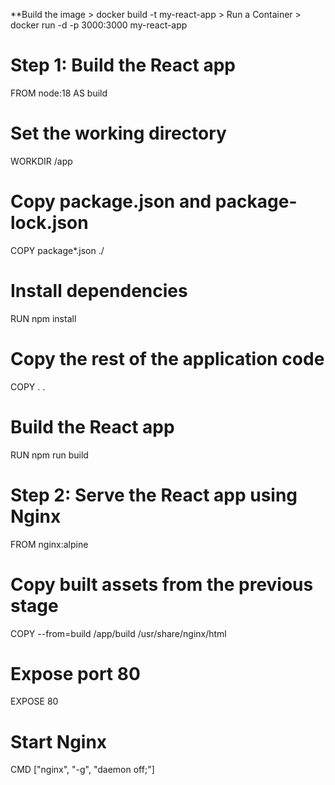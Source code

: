 
**Build the image > docker build -t my-react-app > Run a Container > docker run -d -p 3000:3000 my-react-app


# Step 1: Build the React app
FROM node:18 AS build

# Set the working directory
WORKDIR /app

# Copy package.json and package-lock.json
COPY package*.json ./

# Install dependencies
RUN npm install

# Copy the rest of the application code
COPY . .

# Build the React app
RUN npm run build

# Step 2: Serve the React app using Nginx
FROM nginx:alpine

# Copy built assets from the previous stage
COPY --from=build /app/build /usr/share/nginx/html

# Expose port 80
EXPOSE 80

# Start Nginx
CMD ["nginx", "-g", "daemon off;"]
